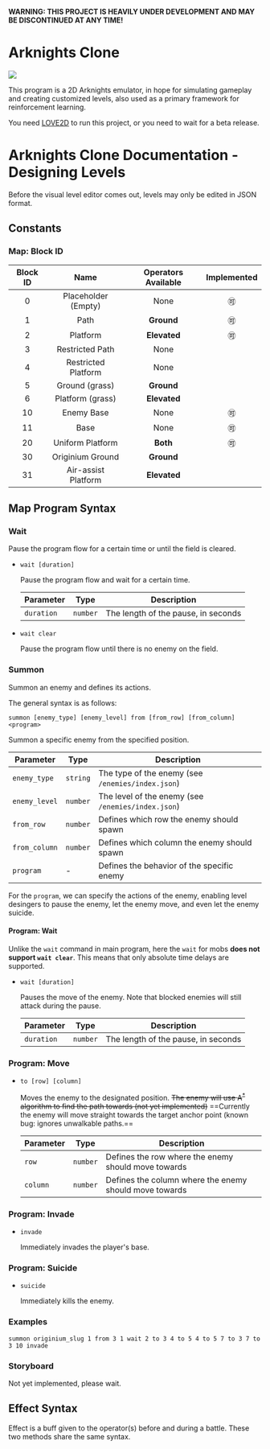 **WARNING: THIS PROJECT IS HEAVILY UNDER DEVELOPMENT AND MAY BE DISCONTINUED AT ANY TIME!**

# Arknights Clone

![](https://github.com/Gennadiyev/Arknights-Remake/workflows/LOVE/badge.svg)

This program is a 2D Arknights emulator, in hope for simulating gameplay and creating customized levels, also used as a primary framework for reinforcement learning.

You need [LOVE2D](https://love2d.org/) to run this project, or you need to wait for a beta release. 

# Arknights Clone Documentation - Designing Levels

Before the visual level editor comes out, levels may only be edited in JSON format.

## Constants

### Map: Block ID

| Block ID | Name | Operators Available | Implemented |
| :-: | :-: | :---------: | :-: |
| 0 | Placeholder (Empty) | None | :accept: |
| 1 | Path | **Ground** | :accept: |
| 2 | Platform | **Elevated** | :accept: |
| 3 | Restricted Path | None | |
| 4 | Restricted Platform | None | |
| 5 | Ground (grass) | **Ground** | |
| 6 | Platform  (grass) | **Elevated** | |
| 10 | Enemy Base | None | :accept: |
| 11 | Base | None | :accept: |
| 20 | Uniform Platform | **Both** | :accept: |
| 30 | Originium Ground | **Ground** | |
| 31 | Air-assist Platform | **Elevated** | |

## Map Program Syntax

### Wait

Pause the program flow for a certain time or until the field is cleared.

- `wait [duration]`

  Pause the program flow and wait for a certain time.
  
  | Parameter  | Type     | Description |
  | ---------- | -------- | ----------- |
  | `duration` | `number` | The length of the pause, in seconds            |
  
- `wait clear`
  
  Pause the program flow until there is no enemy on the field.

### Summon

Summon an enemy and defines its actions.

The general syntax is as follows:

`summon [enemy_type] [enemy_level] from [from_row] [from_column] <program>`

Summon a specific enemy from the specified position.

  | Parameter     | Type     | Description                                        |
  | ------------- | -------- | -------------------------------------------------- |
  | `enemy_type`  | `string` | The type of the enemy (see `/enemies/index.json`)  |
  | `enemy_level` | `number` | The level of the enemy (see `/enemies/index.json`) |
  | `from_row`    | `number` | Defines which row the enemy should spawn             |
  | `from_column` | `number` | Defines which column the enemy should spawn          |
  | `program`     | -        | Defines the behavior of the specific enemy         |

For the `program`, we can specify the actions of the enemy, enabling level desingers to pause the enemy, let the enemy move, and even let the enemy suicide.

#### Program: Wait

Unlike the `wait` command in main program, here the `wait` for mobs **does not support `wait clear`**. This means that only absolute time delays are supported.

- `wait [duration]`
  
  Pauses the move of the enemy. Note that blocked enemies will still attack during the pause.
  
  | Parameter  | Type     | Description |
  | ---------- | -------- | ----------- |
  | `duration` | `number` | The length of the pause, in seconds            |

### Program: Move

- `to [row] [column]`

  Moves the enemy to the designated position. ~~The enemy will use $\text{A}^*$ algorithm to find the path towards (not yet implemented)~~ ==Currently the enemy will move straight towards the target anchor point (known bug: ignores unwalkable paths.==
  
  | Parameter | Type     | Description                                            |
  | --------- | -------- | ------------------------------------------------------ |
  | `row`     | `number` | Defines the row where the enemy should move towards    |
  | `column`  | `number` | Defines the column where the enemy should move towards |

### Program: Invade

- `invade`

  Immediately invades the player's base.

### Program: Suicide

- `suicide`

  Immediately kills the enemy.

### Examples

```!
summon originium_slug 1 from 3 1 wait 2 to 3 4 to 5 4 to 5 7 to 3 7 to 3 10 invade
```

### Storyboard

Not yet implemented, please wait.

## Effect Syntax

Effect is a buff given to the operator(s) before and during a battle. These two methods share the same syntax.


